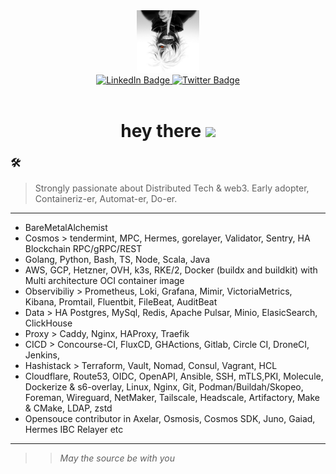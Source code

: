 <div id="header" align="center">
  <img src="img/kanaki.jpg" width="100"/>
  <div id="badges">
    <a href="https://www.linkedin.com/in/pratikbalar/">
      <img src="https://img.shields.io/badge/LinkedIn-blue?style=for-the-badge&logo=linkedin&logoColor=white" alt="LinkedIn Badge"/>
    </a>
    <a href="">
      <img src="https://img.shields.io/badge/Twitter-blue?style=for-the-badge&logo=twitter&logoColor=white" alt="Twitter Badge"/>
    </a>
  </div>
  <img src="https://komarev.com/ghpvc/?username=pratikbalar&style=flat-square&color=blue" alt=""/>
  <h1>
    hey there
    <img src="https://media.giphy.com/media/hvRJCLFzcasrR4ia7z/giphy.gif" width="30px"/>
  </h1>
</div>

### :hammer_and_wrench:

> Strongly passionate about Distributed Tech & web3. Early adopter, Containeriz-er, Automat-er, Do-er.
- - -
- BareMetalAlchemist
- Cosmos > tendermint, MPC, Hermes, gorelayer, Validator, Sentry, HA Blockchain RPC/gRPC/REST
- Golang, Python, Bash, TS, Node, Scala, Java
- AWS, GCP, Hetzner, OVH, k3s, RKE/2, Docker (buildx and buildkit) with Multi architecture OCI container image
- Observibiliy > Prometheus, Loki, Grafana, Mimir, VictoriaMetrics, Kibana, Promtail, Fluentbit, FileBeat, AuditBeat
- Data > HA Postgres, MySql, Redis, Apache Pulsar, Minio, ElasicSearch, ClickHouse
- Proxy > Caddy, Nginx, HAProxy, Traefik
- CICD > Concourse-CI, FluxCD, GHActions, Gitlab, Circle CI, DroneCI, Jenkins,
- Hashistack > Terraform, Vault, Nomad, Consul, Vagrant, HCL
- Cloudflare, Route53, OIDC, OpenAPI, Ansible, SSH, mTLS,PKI, Molecule, Dockerize & s6-overlay, Linux, Nginx, Git, Podman/Buildah/Skopeo, Foreman, Wireguard, NetMaker, Tailscale, Headscale, Artifactory, Make & CMake, LDAP, zstd
- Opensouce contributor in Axelar, Osmosis, Cosmos SDK, Juno, Gaiad, Hermes IBC Relayer etc

---

> > *May the source be with you*
